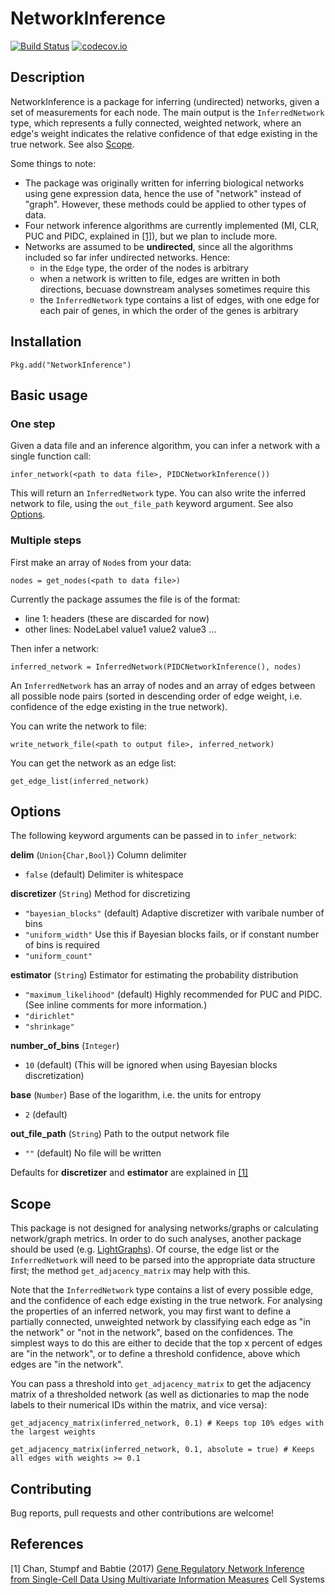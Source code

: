# NetworkInference

[![Build Status](https://travis-ci.org/Tchanders/NetworkInference.jl.svg?branch=master)](https://travis-ci.org/Tchanders/NetworkInference.jl)
[![codecov.io](http://codecov.io/github/Tchanders/NetworkInference.jl/coverage.svg?branch=master)](http://codecov.io/github/Tchanders/NetworkInference.jl?branch=master)

## Description

NetworkInference is a package for inferring (undirected) networks, given a set of measurements for each node. The main output is the `InferredNetwork` type, which represents a fully connected, weighted network, where an edge's weight indicates the relative confidence of that edge existing in the true network. See also [Scope](#scope).

Some things to note:
* The package was originally written for inferring biological networks using gene expression data, hence the use of "network" instead of "graph". However, these methods could be applied to other types of data.
* Four network inference algorithms are currently implemented (MI, CLR, PUC and PIDC, explained in [[1]](#references)), but we plan to include more.
* Networks are assumed to be __undirected__, since all the algorithms included so far infer undirected networks. Hence:
	* in the `Edge` type, the order of the nodes is arbitrary
	* when a network is written to file, edges are written in both directions, becuase downstream analyses sometimes require this
	* the `InferredNetwork` type contains a list of edges, with one edge for each pair of genes, in which the order of the genes is arbitrary

## Installation

`Pkg.add("NetworkInference")`

## Basic usage

### One step

Given a data file and an inference algorithm, you can infer a network with a single function call:

`infer_network(<path to data file>, PIDCNetworkInference())`

This will return an `InferredNetwork` type. You can also write the inferred network to file, using the `out_file_path` keyword argument. See also [Options](#options).

### Multiple steps

First make an array of `Node`s from your data:

`nodes = get_nodes(<path to data file>)`

Currently the package assumes the file is of the format:
* line 1: headers (these are discarded for now)
* other lines: NodeLabel value1 value2 value3 ...

Then infer a network:

`inferred_network = InferredNetwork(PIDCNetworkInference(), nodes)`

An `InferredNetwork` has an array of nodes and an array of edges between all possible node pairs (sorted in descending order of edge weight, i.e. confidence of the edge existing in the true network).

You can write the network to file:

`write_network_file(<path to output file>, inferred_network)`

You can get the network as an edge list:

`get_edge_list(inferred_network)`

## Options

The following keyword arguments can be passed in to `infer_network`:

**delim** (`Union{Char,Bool}`) Column delimiter
* `false` (default) Delimiter is whitespace

**discretizer** (`String`) Method for discretizing
* `"bayesian_blocks"` (default) Adaptive discretizer with varibale number of bins
* `"uniform_width"` Use this if Bayesian blocks fails, or if constant number of bins is required
* `"uniform_count"`

**estimator** (`String`) Estimator for estimating the probability distribution
* `"maximum_likelihood"` (default) Highly recommended for PUC and PIDC. (See inline comments for more information.)
* `"dirichlet"`
* `"shrinkage"`

**number_of_bins** (`Integer`)
* `10` (default)
(This will be ignored when using Bayesian blocks discretization)

**base** (`Number`) Base of the logarithm, i.e. the units for entropy
* `2` (default)

**out_file_path** (`String`) Path to the output network file
* `""` (default) No file will be written

Defaults for **discretizer** and **estimator** are explained in [[1]](#references)

## Scope

This package is not designed for analysing networks/graphs or calculating network/graph metrics. In order to do such analyses, another package should be used (e.g. [LightGraphs](https://github.com/JuliaGraphs/LightGraphs.jl)). Of course, the edge list or the `InferredNetwork` will need to be parsed into the appropriate data structure first; the method `get_adjacency_matrix` may help with this.

Note that the `InferredNetwork` type contains a list of every possible edge, and the confidence of each edge existing in the true network. For analysing the properties of an inferred network, you may first want to define a partially connected, unweighted network by classifying each edge as "in the network" or "not in the network", based on the confidences. The simplest ways to do this are either to decide that the top x percent of edges are "in the network", or to define a threshold confidence, above which edges are "in the network".

You can pass a threshold into `get_adjacency_matrix` to get the adjacency matrix of a thresholded network (as well as dictionaries to map the node labels to their numerical IDs within the matrix, and vice versa):

`get_adjacency_matrix(inferred_network, 0.1) # Keeps top 10% edges with the largest weights`

`get_adjacency_matrix(inferred_network, 0.1, absolute = true) # Keeps all edges with weights >= 0.1`

## Contributing

Bug reports, pull requests and other contributions are welcome!

## References

[1] Chan, Stumpf and Babtie (2017) [Gene Regulatory Network Inference from Single-Cell Data Using Multivariate Information Measures](http://www.cell.com/cell-systems/fulltext/S2405-4712(17)30386-1) Cell Systems
